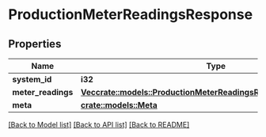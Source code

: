 # ProductionMeterReadingsResponse

## Properties

Name | Type | Description | Notes
------------ | ------------- | ------------- | -------------
**system_id** | **i32** |  | 
**meter_readings** | [**Vec<crate::models::ProductionMeterReadingsResponseMeterReadings>**](ProductionMeterReadingsResponse_meter_readings.md) |  | 
**meta** | [**crate::models::Meta**](Meta.md) |  | 

[[Back to Model list]](../README.md#documentation-for-models) [[Back to API list]](../README.md#documentation-for-api-endpoints) [[Back to README]](../README.md)


